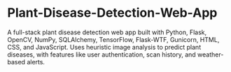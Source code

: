 # Plant-Disease-Detection-Web-App
A full-stack plant disease detection web app built with Python, Flask, OpenCV, NumPy, SQLAlchemy, TensorFlow, Flask-WTF, Gunicorn, HTML, CSS, and JavaScript. Uses heuristic image analysis to predict plant diseases, with features like user authentication, scan history, and weather-based alerts.
